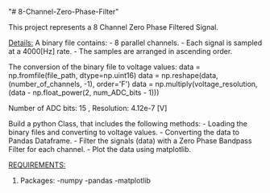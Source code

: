 "# 8-Channel-Zero-Phase-Filter" 

This project represents a 8 Channel Zero Phase Filtered Signal.

<u>Details:</u>
A binary file contains:
	- 8 parallel channels.
	- Each signal is sampled at a 4000[Hz] rate.
	- The samples are arranged in ascending order.

The conversion of the binary file to voltage values:
	data = np.fromfile(file_path, dtype=np.uint16)
	data = np.reshape(data, (number_of_channels, -1), order='F')
	data = np.multiply(voltage_resolution,
	                   (data - np.float_power(2, num_ADC_bits - 1)))

Number of ADC bits: 15	, Resolution: 4.12e-7 [V]

Build a python Class, that includes the following methods:
	- Loading the binary files and converting to voltage values.
	- Converting the data to Pandas Dataframe.
	- Filter the signals (data) with a Zero Phase Bandpass Filter for each channel.
	- Plot the data using matplotlib.


<u>REQUIREMENTS:</u>
1) Packages:
	-numpy
	-pandas
	-matplotlib